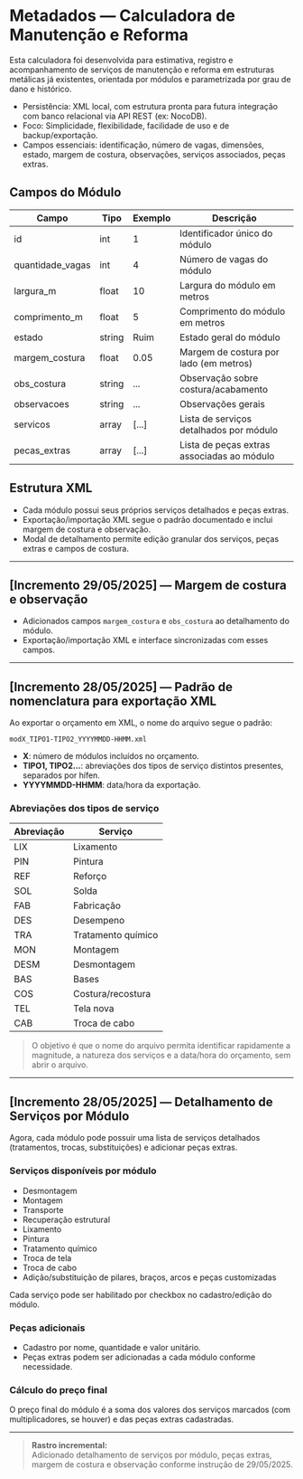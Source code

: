 # Metadados — Calculadora de Manutenção e Reforma

Esta calculadora foi desenvolvida para estimativa, registro e acompanhamento de serviços de manutenção e reforma em estruturas metálicas já existentes, orientada por módulos e parametrizada por grau de dano e histórico.

- Persistência: XML local, com estrutura pronta para futura integração com banco relacional via API REST (ex: NocoDB).
- Foco: Simplicidade, flexibilidade, facilidade de uso e de backup/exportação.
- Campos essenciais: identificação, número de vagas, dimensões, estado, margem de costura, observações, serviços associados, peças extras.

<!--
  Incremento: Atualizado para refletir os campos e estrutura do index.html (29/05/2025).
  Referência: index.html, exportarXML/importarXML.
-->

## Campos do Módulo

| Campo                | Tipo    | Exemplo | Descrição                                      |
|----------------------|---------|---------|------------------------------------------------|
| id                   | int     | 1       | Identificador único do módulo                   |
| quantidade_vagas     | int     | 4       | Número de vagas do módulo                       |
| largura_m            | float   | 10      | Largura do módulo em metros                     |
| comprimento_m        | float   | 5       | Comprimento do módulo em metros                 |
| estado               | string  | Ruim    | Estado geral do módulo                          |
| margem_costura       | float   | 0.05    | Margem de costura por lado (em metros)          |
| obs_costura          | string  | ...     | Observação sobre costura/acabamento             |
| observacoes          | string  | ...     | Observações gerais                              |
| servicos             | array   | [...]   | Lista de serviços detalhados por módulo         |
| pecas_extras         | array   | [...]   | Lista de peças extras associadas ao módulo      |

## Estrutura XML

- Cada módulo possui seus próprios serviços detalhados e peças extras.
- Exportação/importação XML segue o padrão documentado e inclui margem de costura e observação.
- Modal de detalhamento permite edição granular dos serviços, peças extras e campos de costura.

---

## [Incremento 29/05/2025] — Margem de costura e observação

- Adicionados campos `margem_costura` e `obs_costura` ao detalhamento do módulo.
- Exportação/importação XML e interface sincronizadas com esses campos.

---

## [Incremento 28/05/2025] — Padrão de nomenclatura para exportação XML

Ao exportar o orçamento em XML, o nome do arquivo segue o padrão:

```
modX_TIPO1-TIPO2_YYYYMMDD-HHMM.xml
```

- **X**: número de módulos incluídos no orçamento.
- **TIPO1, TIPO2...**: abreviações dos tipos de serviço distintos presentes, separados por hífen.
- **YYYYMMDD-HHMM**: data/hora da exportação.

### Abreviações dos tipos de serviço

| Abreviação | Serviço               |
|------------|----------------------|
| LIX        | Lixamento            |
| PIN        | Pintura              |
| REF        | Reforço              |
| SOL        | Solda                |
| FAB        | Fabricação           |
| DES        | Desempeno            |
| TRA        | Tratamento químico   |
| MON        | Montagem             |
| DESM       | Desmontagem          |
| BAS        | Bases                |
| COS        | Costura/recostura    |
| TEL        | Tela nova            |
| CAB        | Troca de cabo        |

> O objetivo é que o nome do arquivo permita identificar rapidamente a magnitude, a natureza dos serviços e a data/hora do orçamento, sem abrir o arquivo.

---

## [Incremento 28/05/2025] — Detalhamento de Serviços por Módulo

Agora, cada módulo pode possuir uma lista de serviços detalhados (tratamentos, trocas, substituições) e adicionar peças extras.

### Serviços disponíveis por módulo

- Desmontagem
- Montagem
- Transporte
- Recuperação estrutural
- Lixamento
- Pintura
- Tratamento químico
- Troca de tela
- Troca de cabo
- Adição/substituição de pilares, braços, arcos e peças customizadas

Cada serviço pode ser habilitado por checkbox no cadastro/edição do módulo.

### Peças adicionais

- Cadastro por nome, quantidade e valor unitário.
- Peças extras podem ser adicionadas a cada módulo conforme necessidade.

### Cálculo do preço final

O preço final do módulo é a soma dos valores dos serviços marcados (com multiplicadores, se houver) e das peças extras cadastradas.

---

> **Rastro incremental:**  
> Adicionado detalhamento de serviços por módulo, peças extras, margem de costura e observação conforme instrução de 29/05/2025.
